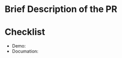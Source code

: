 <!-- First of all, thank you for your contribution! 

All PRs should be submitted to master branch -->

<!-- Please follow the template below:
* If you are going to fix a bug of Weex, check whether it already exists in [Github Issue](https://github.com/apache/incubator-weex/issues). If it exists, make sure to write down the link to the corresponding Github issue in the PR you are going to create.
* If you are going to add a feature for weex, reference the following recommend procedure:
    1. Writing a email to [mailing list](https://weex.io/guide/contribute/how-to-contribute.html#mailing-list) to talk about what you'd like to do.
    1. Write the corresponding [Documentation](https://weex.io/guide/contribute/how-to-contribute.html#contribute-code-or-document) 
    1. Write the corresponding Changelogs at the end of changelog.md -->


# Brief Description of the PR

# Checklist
* Demo:
* Documation:

<!-- # Additional content -->

